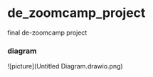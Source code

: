 # de_zoomcamp_project
final de-zoomcamp project 


### diagram

![picture](Untitled Diagram.drawio.png)
